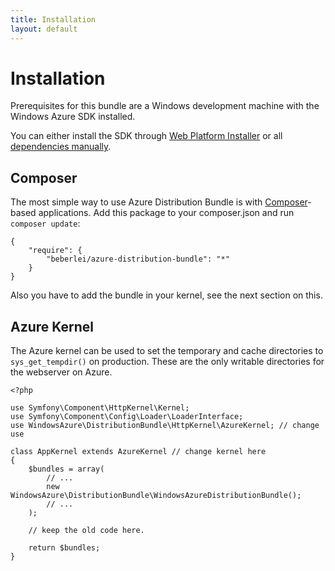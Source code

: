 ```yaml
---
title: Installation
layout: default
---
```


# Installation

Prerequisites for this bundle are a Windows development machine with the Windows Azure SDK installed. 

You can either install the SDK through [Web Platform Installer](http://azurephp.interoperabilitybridges.com/articles/setup-the-windows-azure-development-environment-automatically-with-the-microsoft-web-platform-installer) or all [dependencies manually](http://azurephp.interoperabilitybridges.com/articles/setup-the-windows-azure-development-environment-manually).

## Composer

The most simple way to use Azure Distribution Bundle is with [Composer](http://www.packagist.org)-based applications. Add this package to your composer.json and run `composer update`:

    {
        "require": {
            "beberlei/azure-distribution-bundle": "*"
        }
    }

Also you have to add the bundle in your kernel, see the next section on this.

## Azure Kernel

The Azure kernel can be used to set the temporary and cache directories to `sys_get_tempdir()` on production. These are the only writable directories for the webserver on Azure.

    <?php

    use Symfony\Component\HttpKernel\Kernel;
    use Symfony\Component\Config\Loader\LoaderInterface;
    use WindowsAzure\DistributionBundle\HttpKernel\AzureKernel; // change use

    class AppKernel extends AzureKernel // change kernel here
    {
        $bundles = array(
            // ...
            new WindowsAzure\DistributionBundle\WindowsAzureDistributionBundle();
            // ...
        );

        // keep the old code here.

        return $bundles;
    }
